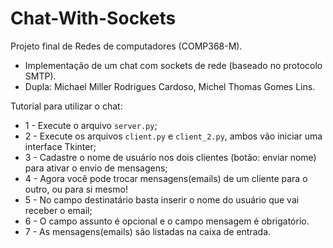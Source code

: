 # Chat-With-Sockets

Projeto final de Redes de computadores (COMP368-M).

* Implementação de um chat com sockets de rede (baseado no protocolo SMTP).
* Dupla: Michael Miller Rodrigues Cardoso, Michel Thomas Gomes Lins.

Tutorial para utilizar o chat:

* 1 - Execute o arquivo `server.py`;
* 2 - Execute os arquivos `client.py` e `client_2.py`, ambos vão iniciar uma interface Tkinter;
* 3 - Cadastre o nome de usuário nos dois clientes (botão: enviar nome) para ativar o envio de mensagens;
* 4 - Agora você pode trocar mensagens(emails) de um cliente para o outro, ou para si mesmo!
* 5 - No campo destinatário basta inserir o nome do usuário que vai receber o email;
* 6 - O campo assunto é opcional e o campo mensagem é obrigatório.
* 7 - As mensagens(emails) são listadas na caixa de entrada.
